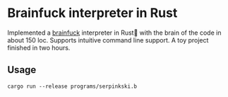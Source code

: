 # Brainfuck interpreter in Rust
Implemented a [brainfuck](https://esolangs.org/wiki/Brainfuck) interpreter in Rust🚀 with the brain of the code in about 150 loc. Supports intuitive command line support. A toy project finished in two hours.
## Usage
```cargo run --release programs/serpinkski.b```
